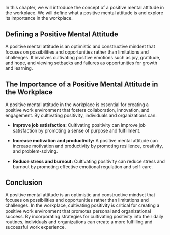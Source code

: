 
In this chapter, we will introduce the concept of a positive mental attitude in the workplace. We will define what a positive mental attitude is and explore its importance in the workplace.

Defining a Positive Mental Attitude
-----------------------------------

A positive mental attitude is an optimistic and constructive mindset that focuses on possibilities and opportunities rather than limitations and challenges. It involves cultivating positive emotions such as joy, gratitude, and hope, and viewing setbacks and failures as opportunities for growth and learning.

The Importance of a Positive Mental Attitude in the Workplace
-------------------------------------------------------------

A positive mental attitude in the workplace is essential for creating a positive work environment that fosters collaboration, innovation, and engagement. By cultivating positivity, individuals and organizations can:

* **Improve job satisfaction:** Cultivating positivity can improve job satisfaction by promoting a sense of purpose and fulfillment.

* **Increase motivation and productivity:** A positive mental attitude can increase motivation and productivity by promoting resilience, creativity, and problem-solving.

* **Reduce stress and burnout:** Cultivating positivity can reduce stress and burnout by promoting effective emotional regulation and self-care.

Conclusion
----------

A positive mental attitude is an optimistic and constructive mindset that focuses on possibilities and opportunities rather than limitations and challenges. In the workplace, cultivating positivity is critical for creating a positive work environment that promotes personal and organizational success. By incorporating strategies for cultivating positivity into their daily routines, individuals and organizations can create a more fulfilling and successful work experience.
